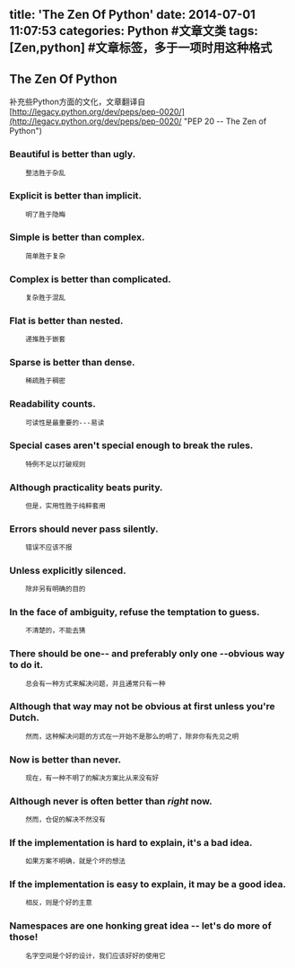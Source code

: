 title: 'The Zen Of Python'
date: 2014-07-01 11:07:53
categories: Python #文章文类
tags: [Zen,python] #文章标签，多于一项时用这种格式
---

## The Zen Of Python

补充些Python方面的文化，文章翻译自[http://legacy.python.org/dev/peps/pep-0020/](http://legacy.python.org/dev/peps/pep-0020/ "PEP 20 -- The Zen of Python")
	
### Beautiful is better than ugly.

``` bash
	整洁胜于杂乱
```

### Explicit is better than implicit.

``` bash
	明了胜于隐晦
```

### Simple is better than complex.

``` bash
	简单胜于复杂
```

### Complex is better than complicated.

``` bash
	复杂胜于混乱
```

### Flat is better than nested.

``` bash
	递推胜于嵌套
````

### Sparse is better than dense.

``` bash
	稀疏胜于稠密
```

### Readability counts.

``` bash
	可读性是最重要的---易读
```

### Special cases aren't special enough to break the rules.

``` bash
	特例不足以打破规则
```

### Although practicality beats purity.

``` bash
	但是，实用性胜于纯粹套用
```

### Errors should never pass silently.

``` bash
	错误不应该不报
```

### Unless explicitly silenced.

``` bash
	除非另有明确的目的
```

### In the face of ambiguity, refuse the temptation to guess.

``` bash
	不清楚的，不能去猜
```

### There should be one-- and preferably only one --obvious way to do it.

``` bash
	总会有一种方式来解决问题，并且通常只有一种
```

### Although that way may not be obvious at first unless you're Dutch.

``` bash
	然而，这种解决问题的方式在一开始不是那么的明了，除非你有先见之明
```

### Now is better than never.

``` bash
	现在，有一种不明了的解决方案比从来没有好
```

### Although never is often better than *right* now.

``` bash
	然而，仓促的解决不然没有
```

### If the implementation is hard to explain, it's a bad idea.

``` bash
	如果方案不明确，就是个坏的想法
```

### If the implementation is easy to explain, it may be a good idea.

``` bash
	相反，则是个好的主意
```

### Namespaces are one honking great idea -- let's do more of those!

``` bash
	名字空间是个好的设计，我们应该好好的使用它
```
